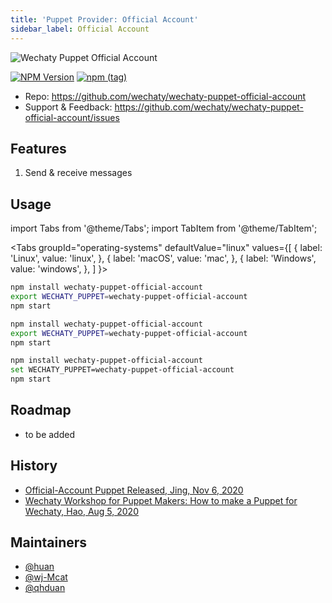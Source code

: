 ```yaml
---
title: 'Puppet Provider: Official Account'
sidebar_label: Official Account
---
```


![Wechaty Puppet Official Account](https://raw.githubusercontent.com/wechaty/wechaty-puppet-official-account/HEAD/docs/images/wechaty-puppet-official-account.png)

[![NPM Version](https://badge.fury.io/js/wechaty-puppet-official-account.svg)](https://badge.fury.io/js/wechaty-puppet-official-account)
[![npm (tag)](https://img.shields.io/npm/v/wechaty-puppet-official-account/next.svg)](https://www.npmjs.com/package/wechaty-puppet-official-account?activeTab=versions)

- Repo: <https://github.com/wechaty/wechaty-puppet-official-account>
- Support & Feedback: <https://github.com/wechaty/wechaty-puppet-official-account/issues>

## Features

1. Send & receive messages

## Usage

<!-- MDX import -->
import Tabs from '@theme/Tabs';
import TabItem from '@theme/TabItem';

<Tabs
  groupId="operating-systems"
  defaultValue="linux"
  values={[
    { label: 'Linux',   value: 'linux', },
    { label: 'macOS',   value: 'mac', },
    { label: 'Windows', value: 'windows', },
  ]
}>

<TabItem value="linux">

```sh
npm install wechaty-puppet-official-account
export WECHATY_PUPPET=wechaty-puppet-official-account
npm start
```

</TabItem>
<TabItem value="mac">

```sh
npm install wechaty-puppet-official-account
export WECHATY_PUPPET=wechaty-puppet-official-account
npm start
```

</TabItem>
<TabItem value="windows">

```sh
npm install wechaty-puppet-official-account
set WECHATY_PUPPET=wechaty-puppet-official-account
npm start
```

</TabItem>
</Tabs>

## Roadmap

- to be added

## History

- [Official-Account Puppet Released, Jing, Nov 6, 2020](https://wechaty.js.org/2020/11/06/wechaty-puppet-oa-released-en/)
- [Wechaty Workshop for Puppet Makers: How to make a Puppet for Wechaty, Hao, Aug 5, 2020](https://wechaty.js.org/2020/08/05/wechaty-puppet-maker/)

## Maintainers

- [@huan](https://wechaty.js.org/contributors/huan)
- [@wj-Mcat](https://wechaty.js.org/contributors/wj-mcat)
- [@qhduan](https://wechaty.js.org/contributors/qhduan)
